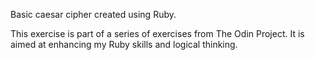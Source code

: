 Basic caesar cipher created using Ruby.

This exercise is part of a series of exercises from The Odin Project. It is aimed at enhancing my Ruby skills and logical thinking.
